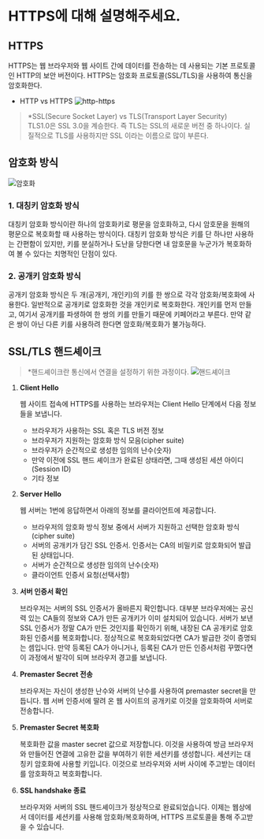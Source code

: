 # HTTPS에 대해 설명해주세요.

## HTTPS

HTTPS는 웹 브라우저와 웹 사이트 간에 데이터를 전송하는 데 사용되는 기본 프로토콜인 HTTP의 보안 버전이다. HTTPS는 암호화 프로토콜(SSL/TLS)을 사용하여 통신을 암호화한다.

- HTTP vs HTTPS
  ![http-https](https://github.com/COW-edu/backend-cs-study/assets/79684339/8ff83348-2e84-46ff-a7bd-022b0939a4f5)

> \*SSL(Secure Socket Layer) vs TLS(Transport Layer Security)  
> TLS1.0은 SSL 3.0을 계승한다. 즉 TLS는 SSL의 새로운 버전 중 하나이다. 실질적으로 TLS를 사용하지만 SSL 이라는 이름으로 많이 부른다.

## 암호화 방식

![암호화](https://github.com/COW-edu/backend-cs-study/assets/79684339/2b09153e-dead-4bb6-8e9a-977a9aa91e78)

### 1. **대칭키 암호화 방식**

대칭키 암호화 방식이란 하나의 암호화키로 평문을 암호화하고, 다시 암호문을 원해의 평문으로 복호화할 때 사용하는 방식이다. 대칭키 암호화 방식은 키를 단 하나만 사용하는 간편함이 있지만, 키를 분실하거나 도난을 당한다면 내 암호문을 누군가가 복호화하여 볼 수 있다는 치명적인 단점이 있다.

### 2. **공개키 암호화 방식**

공개키 암호화 방식은 두 개(공개키, 개인키)의 키를 한 쌍으로 각각 암호화/복호화에 사용한다. 일반적으로 공개키로 암호화한 것을 개인키로 복호화한다. 개인키를 먼저 만들고, 여기서 공개키를 파생하여 한 쌍의 키를 만들기 때문에 키페어라고 부른다. 만약 같은 쌍이 아닌 다른 키를 사용하려 한다면 암호화/복호화가 불가능하다.

## SSL/TLS 핸드셰이크

> \*핸드셰이크란 통신에서 연결을 설정하기 위한 과정이다.
> ![핸드셰이크](https://github.com/COW-edu/backend-cs-study/assets/79684339/af741fa1-a228-4e9f-b598-7a16c675b5d7)

1. **Client Hello**

   웹 사이트 접속에 HTTPS를 사용하는 브라우저는 Client Hello 단계에서 다음 정보들을 보냅니다.

   - 브라우저가 사용하는 SSL 혹은 TLS 버전 정보
   - 브라우저가 지원하는 암호화 방식 모음(cipher suite)
   - 브라우저가 순간적으로 생성한 임의의 난수(숫자)
   - 만약 이전에 SSL 핸드 셰이크가 완료된 상태라면, 그때 생성된 세션 아이디(Session ID)
   - 기타 정보

2. **Server Hello**

   웹 서버는 1번에 응답하면서 아래의 정보를 클라이언트에 제공합니다.

   - 브라우저의 암호화 방식 정보 중에서 서버가 지원하고 선택한 암호화 방식(cipher suite)
   - 서버의 공개키가 담긴 SSL 인증서. 인증서는 CA의 비밀키로 암호화되어 발급된 상태입니다.
   - 서버가 순간적으로 생성한 임의의 난수(숫자)
   - 클라이언트 인증서 요청(선택사항)

3. **서버 인증서 확인**

   브라우저는 서버의 SSL 인증서가 올바른지 확인합니다. 대부분 브라우저에는 공신력 있는 CA들의 정보와 CA가 만든 공개키가 이미 설치되어 있습니다. 서버가 보낸 SSL 인증서가 정말 CA가 만든 것인지를 확인하기 위해, 내장된 CA 공개키로 암호화된 인증서를 복호화합니다. 정상적으로 복호화되었다면 CA가 발급한 것이 증명되는 셈입니다. 만약 등록된 CA가 아니거나, 등록된 CA가 만든 인증서처럼 꾸몄다면 이 과정에서 발각이 되며 브라우저 경고를 보냅니다.

4. **Premaster Secret 전송**

   브라우저는 자신이 생성한 난수와 서버의 난수를 사용하여 premaster secret을 만듭니다. 웹 서버 인증서에 딸려 온 웹 사이트의 공개키로 이것을 암호화하여 서버로 전송합니다.

5. **Premaster Secret 복호화**

   복호화한 값을 master secret 값으로 저장합니다. 이것을 사용하여 방금 브라우저와 만들어진 연결에 고유한 값을 부여하기 위한 세션키를 생성합니다. 세션키는 대칭키 암호화에 사용할 키입니다. 이것으로 브라우저와 서버 사이에 주고받는 데이터를 암호화하고 복호화합니다.

6. **SSL handshake 종료**

   브라우저와 서버의 SSL 핸드셰이크가 정상적으로 완료되었습니다. 이제는 웹상에서 데이터를 세션키를 사용해 암호화/복호화하며, HTTPS 프로토콜을 통해 주고받을 수 있습니다.
